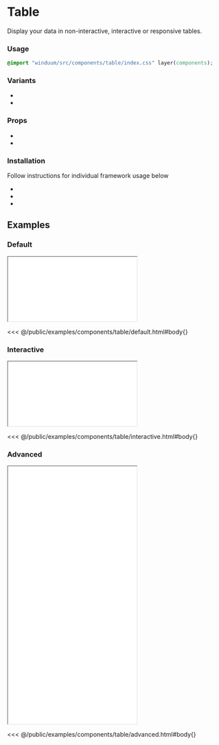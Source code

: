 # Table
Display your data in non-interactive, interactive or responsive tables.
<ViewSourceGh href="https://github.com/winduum/winduum/blob/main/src/components/table" />

### Usage

```css
@import "winduum/src/components/table/index.css" layer(components);
```

### Variants
* <LinkGh name="default" path="components/table" />
* <LinkGh name="interactive" path="components/table" />

### Props
* <LinkGh name="default-props" path="components/table" />
* <LinkGh name="interactive-props" path="components/table" />

### Installation
Follow instructions for individual framework usage below

* <LinkGh name="winduum" url="https://github.com/winduum/winduum/blob/main/src/components/table" />
* <LinkGh name="winduum-vue" url="https://github.com/winduum/winduum-vue/blob/main/src/components/table" />
* <LinkGh name="winduum-react" url="https://github.com/winduum/winduum-react/blob/main/src/components/table" />

## Examples

### Default

<iframe onload="this.style.visibility = 'visible';" src="/examples/components/table/default.html"></iframe>

<<< @/public/examples/components/table/default.html#body{}

### Interactive

<iframe onload="this.style.visibility = 'visible';" src="/examples/components/table/interactive.html"></iframe>

<<< @/public/examples/components/table/interactive.html#body{}

### Advanced

<iframe onload="this.style.visibility = 'visible';" src="/examples/components/table/advanced.html" style="height: 600px"></iframe>

<<< @/public/examples/components/table/advanced.html#body{}
